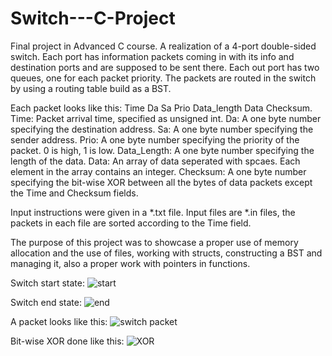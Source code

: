 # Switch---C-Project
Final project in Advanced C course. A realization of a 4-port double-sided switch.
Each port has information packets coming in with its info and destination ports and are supposed to be sent there.
Each out port has two queues, one for each packet priority.
The packets are routed in the switch by using a routing table build as a BST.

Each packet looks like this: Time  Da  Sa  Prio  Data_length  Data  Checksum.
Time: Packet arrival time, specified as unsigned int.
Da: A one byte number specifying the destination address.
Sa: A one byte number specifying the sender address.
Prio: A one byte number specifying the priority of the packet. 0 is high, 1 is low.
Data_Length: A one byte number specifying the length of the data.
Data: An array of data seperated with spcaes. Each element in the array contains an integer.
Checksum: A one byte number specifying the bit-wise XOR between all the bytes of data packets except the Time and Checksum fields.

Input instructions were given in a *.txt file.
Input files are *.in files, the packets in each file are sorted according to the Time field.

The purpose of this project was to showcase a proper use of memory allocation and the use of files,
working with structs, constructing a BST and managing it, also a proper work with pointers in functions.

Switch start state:
![start](https://user-images.githubusercontent.com/102590409/221225517-04a925e7-3466-49a7-b16c-7bf905e5ead2.jpg)


Switch end state:
![end](https://user-images.githubusercontent.com/102590409/221225589-6a79c551-716b-4ca5-8e96-3bca94e559b4.jpg)


A packet looks like this:
![switch packet](https://user-images.githubusercontent.com/102590409/221225609-056ad04d-3772-4777-b5a2-260203e88a99.jpg)


Bit-wise XOR done like this:
![XOR](https://user-images.githubusercontent.com/102590409/221225636-adc4e0e8-1744-4089-8704-3e9ffd796a5b.jpg)

